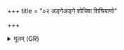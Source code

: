 +++
title = "०२ अङ्गेअङ्गे शोचिषा शिश्रियाणो"

+++
<details><summary>मूलम् (GR)</summary>

अङ्गेअङ्गे शोचिषा शिश्रियाणो  
यो अग्रभीत् परुर् अस्य ग्रभीता ।  
अङ्कान् समङ्कान् हविषा यजामि +++(Bhatt. aṅgaṃ samaṅgaṃ)+++  
हृदि श्रितो मनसा यो जजान ॥
</details>